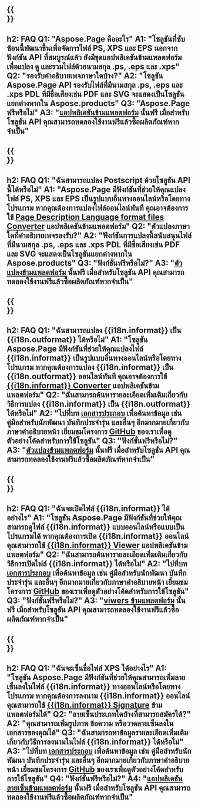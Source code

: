 ﻿---
translation: true
deploy: false
---

{{<section faq>}}
---
h2: FAQ
Q1: "Aspose.Page คืออะไร"
A1: "โซลูชันที่ซับซ้อนนี้พัฒนาขึ้นเพื่อจัดการไฟล์ PS, XPS และ EPS นอกจากฟังก์ชัน API ที่สมบูรณ์แล้ว ยังมีชุดแอปพลิเคชันข้ามแพลตฟอร์มเพื่อแปลง ดู และรวมไฟล์ด้วยนามสกุล .ps, .eps และ .xps"
Q2: "รองรับคำอธิบายเพจภาษาใดบ้าง?"
A2: "โซลูชัน Aspose.Page API รองรับไฟล์ที่มีนามสกุล .ps, .eps และ .xps PDL ที่มีชื่อเสียงเช่น PDF และ SVG จะแสดงเป็นโซลูชันแยกต่างหากใน Aspose.products"
Q3: "Aspose.Page ฟรีหรือไม่"
A3: "[แอปพลิเคชันข้ามแพลตฟอร์ม](https://products.aspose.app/page/applications) นั้นฟรี เมื่อสำหรับโซลูชัน API คุณสามารถทดลองใช้งานฟรีแล้วซื้อผลิตภัณฑ์หากจำเป็น"
---

{{<section faq-converter>}}
---
h2: FAQ
Q1: "ฉันสามารถแปลง Postscript ด้วยโซลูชัน API นี้ได้หรือไม่"
A1: "Aspose.Page มีฟังก์ชันที่ช่วยให้คุณแปลงไฟล์ PS, XPS และ EPS เป็นรูปแบบอื่นทางออนไลน์หรือโดยทางโปรแกรม หากคุณต้องการแปลงไฟล์ออนไลน์ทันที คุณอาจต้องการใช้ [Page Description Language format files Converter](https://products.aspose.app/page/conversion/) แอปพลิเคชันข้ามแพลตฟอร์ม"
Q2: "ตัวแปลงภาษาใดที่คำอธิบายเพจรองรับ?"
A2: "ฟังก์ชันการแปลงนี้สนับสนุนไฟล์ที่มีนามสกุล .ps, .eps และ .xps PDL ที่มีชื่อเสียงเช่น PDF และ SVG จะแสดงเป็นโซลูชันแยกต่างหากใน Aspose.products"
Q3: "ฟังก์ชั่นฟรีหรือไม่?"
A3: "[ตัวแปลงข้ามแพลตฟอร์ม](https://products.aspose.app/page/conversion) นั้นฟรี เมื่อสำหรับโซลูชัน API คุณสามารถทดลองใช้งานฟรีแล้วซื้อผลิตภัณฑ์หากจำเป็น"
---

{{<section faq-converter-child>}}
---
h2: FAQ
Q1: "ฉันสามารถแปลง {{i18n.informat}} เป็น {{i18n.outformat}} ได้หรือไม่"
A1: "โซลูชัน Aspose.Page มีฟังก์ชันที่ช่วยให้คุณแปลงไฟล์ {{i18n.informat}} เป็นรูปแบบอื่นทางออนไลน์หรือโดยทางโปรแกรม หากคุณต้องการแปลง {{i18n.informat}} เป็น {{i18n.outformat}} ออนไลน์ทันที คุณอาจต้องการใช้ [{{i18n.informat}} Converter](https://products.aspose.app/page/Conversion/{{i18n.informatlower}}) แอปพลิเคชันข้ามแพลตฟอร์ม"
Q2: "ฉันสามารถค้นหารายละเอียดเพิ่มเติมเกี่ยวกับวิธีการแปลง {{i18n.informat}} เป็น {{i18n.outformat}} ได้หรือไม่"
A2: "ไปที่บท [เอกสารประกอบ](https://docs.aspose.com/page/) เพื่อค้นหาข้อมูล เช่น คู่มือสำหรับนักพัฒนา บันทึกประจำรุ่น และอื่นๆ อีกมากมายเกี่ยวกับภาษาคำอธิบายหน้า เยี่ยมชมโครงการ [GitHub](https://github.com/aspose-page) ของเราเพื่อดูตัวอย่างโค้ดสำหรับการใช้โซลูชัน"
Q3: "ฟังก์ชั่นฟรีหรือไม่?"
A3: "[ตัวแปลงข้ามแพลตฟอร์ม](https://products.aspose.app/page/conversion) นั้นฟรี เมื่อสำหรับโซลูชัน API คุณสามารถทดลองใช้งานฟรีแล้วซื้อผลิตภัณฑ์หากจำเป็น"
---

{{<section faq-viewer-child>}}
---
h2: FAQ
Q1: "ฉันจะเปิดไฟล์ {{i18n.informat}} ได้อย่างไร"
A1: "โซลูชัน Aspose.Page มีฟังก์ชันที่ช่วยให้คุณสามารถดูไฟล์ {{i18n.informat}} แบบออนไลน์หรือแบบเป็นโปรแกรมได้ หากคุณต้องการเปิด {{i18n.informat}} ออนไลน์ คุณสามารถใช้ [{{i18n.informat}} Viewer](https://products.aspose.app/page/conversion/{{i18n.informatlower}}) แอปพลิเคชันข้ามแพลตฟอร์ม"
Q2: "ฉันสามารถค้นหารายละเอียดเพิ่มเติมเกี่ยวกับวิธีการเปิดไฟล์ {{i18n.informat}} ได้หรือไม่"
A2: "ไปที่บท [เอกสารประกอบ](https://docs.aspose.com/page/) เพื่อค้นหาข้อมูล เช่น คู่มือสำหรับนักพัฒนา บันทึกประจำรุ่น และอื่นๆ อีกมากมายเกี่ยวกับภาษาคำอธิบายหน้า เยี่ยมชมโครงการ [GitHub](https://github.com/aspose-page) ของเราเพื่อดูตัวอย่างโค้ดสำหรับการใช้โซลูชัน"
Q3: "ฟังก์ชั่นฟรีหรือไม่?"
A3: "[viwers ข้ามแพลตฟอร์ม](https://products.aspose.app/page/viewer) นั้นฟรี เมื่อสำหรับโซลูชัน API คุณสามารถทดลองใช้งานฟรีแล้วซื้อผลิตภัณฑ์หากจำเป็น"
---

{{<section faq-signature-child>}}
---
h2: FAQ
Q1: "ฉันจะเซ็นชื่อไฟล์ XPS ได้อย่างไร"
A1: "โซลูชัน Aspose.Page มีฟังก์ชันที่ช่วยให้คุณสามารถเพิ่มลายเซ็นลงในไฟล์ {{i18n.informat}} ทางออนไลน์หรือโดยทางโปรแกรม หากคุณต้องการลงนาม {{i18n.informat}} ออนไลน์ คุณสามารถใช้ [{{i18n.informat}} Signature](https://products.aspose.app/page/signature) ข้ามแพลตฟอร์มได้"
Q2: "ลายเซ็นประเภทใดบ้างที่สามารถสมัครได้?"
A2: "คุณสามารถเพิ่มรูปภาพ ข้อความ หรือวาดลายเซ็นลงในเอกสารของคุณได้"
Q3: "ฉันสามารถหาข้อมูลรายละเอียดเพิ่มเติมเกี่ยวกับวิธีการลงนามในไฟล์ {{i18n.informat}} ได้หรือไม่"
A3: "ไปที่บท [เอกสารประกอบ](https://docs.aspose.com/page/) เพื่อค้นหาข้อมูล เช่น คู่มือสำหรับนักพัฒนา บันทึกประจำรุ่น และอื่นๆ อีกมากมายเกี่ยวกับภาษาคำอธิบายหน้า เยี่ยมชมโครงการ [GitHub](https://github.com/aspose-page) ของเราเพื่อดูตัวอย่างโค้ดสำหรับการใช้โซลูชัน"
Q4: "ฟังก์ชั่นฟรีหรือไม่?"
A4: "[แอปพลิเคชันลายเซ็นข้ามแพลตฟอร์ม](https://products.aspose.app/page/viewer) นั้นฟรี เมื่อสำหรับโซลูชัน API คุณสามารถทดลองใช้งานฟรีแล้วซื้อผลิตภัณฑ์หากจำเป็น"
---